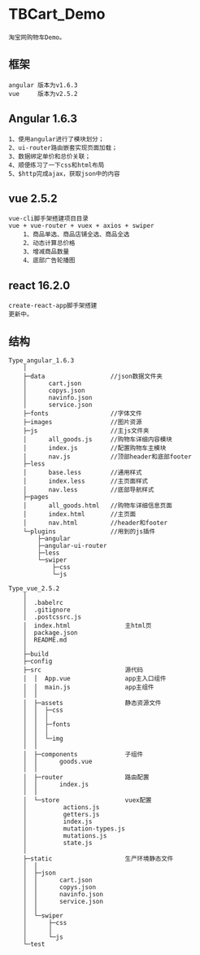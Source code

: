 # TBCart_Demo
    淘宝网购物车Demo。

##  框架
    angular 版本为v1.6.3
    vue     版本为v2.5.2

##  Angular 1.6.3
    1、使用angular进行了模块划分；
    2、ui-router路由嵌套实现页面加载；
    3、数据绑定单价和总价关联；
    4、顺便练习了一下css和html布局
    5、$http完成ajax，获取json中的内容

##  vue 2.5.2

    vue-cli脚手架搭建项目目录
    vue + vue-router + vuex + axios + swiper
        1、商品单选、商品店铺全选、商品全选
        2、动态计算总价格
        3、增减商品数量
        4、底部广告轮播图

##  react 16.2.0

    create-react-app脚手架搭建
    更新中。

##  结构

    Type_angular_1.6.3
        │  
        ├─data                  //json数据文件夹
        │      cart.json
        │      copys.json
        │      navinfo.json
        │      service.json
        ├─fonts                 //字体文件
        ├─images                //图片资源
        ├─js                    //主js文件夹
        │      all_goods.js     //购物车详细内容模块
        │      index.js         //配置购物车主模块
        │      nav.js           //顶部header和底部footer
        ├─less
        │      base.less        //通用样式
        │      index.less       //主页面样式
        │      nav.less         //底部导航样式
        ├─pages
        │      all_goods.html   //购物车详细信息页面
        │      index.html       //主页面
        │      nav.html         //header和footer
        └─plugins               //用到的js插件
            ├─angular
            ├─angular-ui-router
            ├─less
            └─swiper
                ├─css
                └─js
        
    Type_vue_2.5.2
        │
        │  .babelrc
        │  .gitignore
        │  .postcssrc.js
        │  index.html               主html页
        │  package.json
        │  README.md
        │  
        ├─build
        ├─config                    
        ├─src                       源代码
        │  │  App.vue               app主入口组件
        │  │  main.js               app主组件
        │  │  
        │  ├─assets                 静态资源文件
        │  │  ├─css                 
        │  │  │      
        │  │  ├─fonts
        │  │  │      
        │  │  └─img
        │  │          
        │  ├─components             子组件
        │  │      goods.vue 
        │  │      
        │  ├─router                 路由配置
        │  │      index.js
        │  │      
        │  └─store                  vuex配置
        │          actions.js
        │          getters.js
        │          index.js
        │          mutation-types.js
        │          mutations.js
        │          state.js
        │          
        ├─static                    生产环境静态文件
        │  │  
        │  ├─json
        │  │      cart.json
        │  │      copys.json
        │  │      navinfo.json
        │  │      service.json
        │  │      
        │  └─swiper
        │      ├─css
        │      │      
        │      └─js
        └─test
                        
